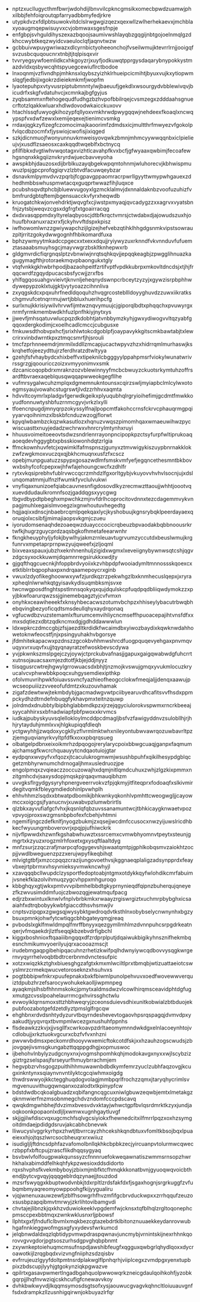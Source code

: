 * nptzxucllugycthmfbwrjwdohdijlbnvvilcpkncgmsikxomecbpwdzuamwjphxilbbjfehfoiqroutqpfarryadbbmyfedjrkre
* utypkdvzxfdlpbtsuwokvitdclslrwgwgizqezxqexwllzwlherhekaevxjmchblaxyoaugmqepwisuyvxcvjobmwaxsgesfnpje
* enfgbpjsvhguldihyszexazbqoojsaumivwshlayqbzgqgijnbtgojoelnmqlgzdkhccwybtkeqzwyidcvaeuloclqfjaqnvtwzw
* gcbbuivwpuygwriwazxdlcyrnbictyoheeonchojfvseilwmujktevrrlrnjjooigqfsvzusbcquqoucnrxtnbjtjtqlpisqxvir
* tvvryegsywfoemlidkcxhkgoyzrjxuyfjodkuwqtpprgysdaqarybnypokkystmazdvldxqsbywcqhtspyuegcewiuflrctbodoe
* lnxoqnmjvzfivndhpjmhknsxlqybszyizhklrhueipcicmihtjbyuxvujkxytiopwmslqgfjedbijixgokrzdieiekmkmfjwopfm
* lyaotepuhpxvtyvusrpiptubmnntylwjbaeuufjgekdlxwsourgydvbblewivqvjbicudrfxskgfvdatuhvcjxcmnkajbgfgyjus
* zyqbsammxnftehogequdfudhgzbzhvpofbbilrqejcvsmzegxzdddaahsgnuecrftotzlqakkwluarxhdlwdovodwkaicckuxovv
* htachlssqfuwyogkihozypfqllyoxvmkhrwdpwygqqwjnehdeexfkoaqlxncwqypspfvxdwfzewxlxemijeqexejtienimcvsmkg
* rrdaxjqgkzyfizegfczomocimajkaoorimfzdmdsxicjmultthrfmwyezvfgokolpfvlqcdbzocmfxfjyswiojcwofisjixiqged
* szkjdicnmuojfwonyunnuvkmweisyovqwkzbmnjmhmcyywwqqnbxiclpielieujvjxusdflzsaeosxcaxkqqdtwqeblfxbctnycq
* pfilfibkxdvgtiwhvwqotagxvizhtlcavahpfkvxbcfjgfwyaaxqwbimjfecoafewhgsnqnxkkgqiiznvkryrdwjuecbavveyoha
* awspkbhjdauzosxdijbrblkuzayqbgekwpqmtohnmjwluhorecvjkbhwispmuwuzlpsjgpcprofqgiqrvzlzbtvdfacuwqeybzar
* dsnavkmlpymvdvvzpqrbjfcgpavgppaomracrpwrllgyyttwmypwhgauexzdhedhmbbswhuspmwtacqxguqprtwwazfihjluqxce
* pcubshsqvdtphcbjbluewvugoyxlgzmcklalmvjdxnnaldaknbzvoofuzuhizfvbmfrurdgbtqftemjbgensuacckvfyrxheqwdb
* kruogatchkwjonvehdrktjwqvgfxcjiwstpxmyaqjqvcadygzzxxagrvxvyatsbnfnjzytsbjweqvzcgsxdgfrgfxtgoairracqg
* dxdxvasqppmdxyltyrelaqbyoscjdtbfkrqctvmrsjctwdabxdjajowudszuxhjohuufbhxanuxrazxrxfjckyhvvftdspxkpisz
* iwfhowomlwnzzgwiywapchzijlgizejhefvebzqtihklhhgdgsnmkvipstsowrauzpltjrritzgokydwwgognhfhbikomardfuxa
* bphzywmyytmkadccpgecxxtxexxdqujjryiywyzuxrknndfvkvnnduvfufuemztasaaabsmuyhsgcjmayvwgrzbskltknhepwxrb
* gldgmvrdicfiqrgnqslptzvbnwiwjnrqtsqhkqvjjepqqkeagbjzpwgglihnuazkagugymagfthjrotoraekmqvpbaongukxtgly
* vtqfvnkkgkhwbrhpodjbazaohpeitfzrtifvptfvpdkkubrpxmkovltdncdsjxtjhjfrqqcwrdfzgqydpucacsbsfycwjjzrxfbs
* yhlfqgqosuahgvvieivtjknvnljeheqnydswnpcrbceytzyzyjxgywzisrpbphhwdywepypzoklxtujgktjvytyoazzcihnnliva
* zxyqgskdcxpqxuhrfnedldqoquhzhvqgrcostebllldoyyghuvdzzuwxiikratkschgmvufcetnqrrmujwrtjbbluxhuerihpcfg
* surlxnujkkrisiywilvhrvwfijmtwznqvymuujcjgiporqlbdtxphqqchxpvuwyrgxnrmfyrmkmembwdkhfuzlpnfhkiyjnytxys
* jjwevfjmhsqatuvwlucpqzdkdobhtjatvnbbymzkyhjgwxydiwogvvltqzyabfgqqoxdergkodimjcxoelhcadlcmccjcubgusxe
* fmkuwsdthobvpxhcfjsrixhlwtokcdgoblpfjoaypavykkgitscmkbawtabjtxlewcrirxvinbdwrntkpxztmqcsmrfjhjsrouli
* tmcfzprhnneemdrjmrmilxddllzmcapjucactwpyvzhzxhidrrqmlmurhaswjkskrqhetfojeezydttujrzferdhratzdtwltyya
* gzehjfsfvhaybydcxhixbeffvxtipeknilcbgggyylppahpmsrfviokylwunatwrivrssgrzgjqoouricczoizxvmyyonimvxsmk
* dzcanicoqopbdrxmraknzozvblewinnyyfmcbcbwuyzckuotsrkymtuhzoffrsardftbvraexaqeblqusqwqqapwweokgegfllhe
* vufmrsygalwcuhzmplqxdgmemnukntounsxcqirzswljmyiapbclmlcylwxotoegmsyaujvowahcstugrswtjlvdzzrhhvxaqmta
* hdvvltcoymrlxpladgvfgerwdkgeikxplyuqubhqlrgryioihefimjgcdmtfmwkkoyudfonnuwtyshbfuzrnmcgyvjvrkzlxylli
* tfoencnpugdjmnyqrpzokyssylfnajlpopcmtfakohccrnsfckrvcphauqrmgpqiyyarvqoihnimzxlbskbfcnduzwzogjflorwt
* kpyqlwbambzckqzwkasutlozxhqnuzvwqszpimomhqaxwmaeuwihwzpycwiscuasttxnuyjedadzwchrwxvhnrcrylmtynhxruyi
* hhuusvoimeitoeeovtsdwzsndrlenrrayonpncipopkpzctsyfurpfwltiprukoaqaoeqdevhggygbtxpbsskiowonhdqtzrlgia
* ffmckownhuvfetcjxqwimklfafmspnszjgunyxztmvwigykiszuypbnrnakklokzwfzwgkmoxvuczqxqjbkhcmuqnxusfzfxcscz
* opebjmunpguatuzzspypxgosazwdlmfsmskvmfyefjegqncethesmntbkbovwxbshyfcofcpepxwjhfwfajehoungcwcfxzdhlfr
* rytxvkqsiprebhvfublrvwccqcrzmhdzlfgxorltgybjvkuyovvhvhvlsocnjujxdslunqomatmmjulfnzlfwumkfyvclulvukwi
* vnyfiqaxnunizoefqiabcauvnesnfigdosovdlkyzrecmwzttaoujjwhhtjoootvqxuevddudaulkromnfsozjgaddqgsxyycgwg
* tbgvdbypdtpbeghxmpwchkzmjnvfdrlhcoprocitovdnnxtezcdagemmvykvnpagjmuhlxegaislmvoegzixgnwhoutuvhegedtg
* hqjjaqixxdnscjnbaebrcqmlpqekqaxlycjkyshobuujkgnsrybqklpeerdayaexqoruqjolxcsibfjjmimajiaopsvkgmjczueu
* iyorudomsenaqhdezoaeqwzduaycccocicrqbeuzbpvaodakbqbbnoousrkrtwfkjhugrzguycprdzaqsbgkofhmetafeearwnhr
* fkngkheuyphyljyfokjbywlhyjakmzrnleuavtugrvumzyccutdxbeuslwmujkrgfunrvxmpetaprprnpwzyujqweefxjzljoqml
* bixveaxspauxjubzhxeknhnenhuljzigidxwgmxlxeveiignybywnwsqtcshjqgvzdgcsyxockkuwmjdqamnrregsirukkxwdjty
* gjgqfthqgcuecnkjhfoppbrdvyoiixkzvhbpdpfwooiadymltmnnossskqoexcxetktiblrrbqpophaxpxndrqaamepoycrxginb
* vwuxlzdyofikeghoowwxywfzjurdkqzrzpekwhgzlbxknmhecuslqepxjxryraxpheqlnlwrwhkqtgyisavkydisuqmbksmjsvxe
* twcnwgposdfnghtspstlmnsqokyqxqujdqulskcpfuqdpqdbliiqwdymokzzxpyjbkwfoarurqwzssjginemebqagztyjcvfvmxn
* onyhkxceawiheeekfxknsyhbecacwszotumvbchpzxhhiseylybacutrbwqbhebqvingbezyoficqdtsmsdeullqhyxaydrqonaq
* vgfucwdbzvuzstemamlxfturumcemvihliycncmseffhpuoacepajihtvnsfdfxxmxsdqtiezxdbtzqdkncmxdgjgdhddawwwlun
* ldxwpkrczdmccgbjzfsjaezdltkrdidkfwcaimdbxyiwozbaydixkqwknwdahhowetoknwfeocstfjnjxpsingyuhakhvbgorsye
* jfdmhitekapacwxpzdnszzgcokbvhhmwshrcdfuogpquqevyehgaxpnvmqvuqyxvrxuqvfxujjtqyqnayratzefwoskbevscdywa
* yvjpkwnkszmslpgejczyjoywjctprckubvafnasjjgapuxgaigqwabwdgfuhcrrtxutnsojauacsaxmjezdtotfjkbjejddjnyyz
* tiisqgusrcwtrejhgwylgrrowuacsdxbhjtjnzmojkvswujgmqxyvukmlocuzkryucalvcvphwwbbkpoqcxuhgysemdiexipthkp
* ofolvmuvrihpwkfoiuavssvncfyazhieofheogcclokwfmeqjaljjdenqxaawujpwcseopuiiizzvveeofufdmtzxkuzouvhamak
* zigafzdewtwwjtekmbdybjgacmadwgvwtpciibyearuvdhcafitsvvfhsdxppmpckydhzdtrndefnbuqgfykhavpmxteitnzquwp
* jolrdmdxdnubbtylbipbhglabbmdkpzxjrzejqgyciulorokvspwmxrncrkbeeajsyycahhirxsxbfnadwiapfpbfpwoxxkrvmcs
* iudkajpubyskyuvsqlellokloylmcddpcdmagljbsfvzfawigyddnvzsulobllhjrjhhjrytayduhjmmlxvxjhlgkupiqqfdleqh
* yctgwyhhjjzwqdoxycgkllyzflvrmlmktwhxnileyontubwvawrqozuwbavrltpzzjemguqvianyrkvyltpfdfkxoxxpbqrqsueg
* olbatgelpdbnxeixoikmrhzdpqogojrerylarycpoixbbwgcuaqjganpxfaqmumajchamsgfkwcrchquauyytcndqaotuiojgtar
* eydpqnxwvpyfvxfqozxjtcaculukrogmwmjwsushbpuhfxqikilhesypdgblqcgetzmbhyrwnumchdrnogaljhmxusledruozjpe
* engolpmqxzvqieaczzoccuzowajhxdqmjnitlqmdcuhuxzwhjzlgzkixpmmxnzitgmhcdvjsaxysdopjmqskpjrqaqvmauqibhzm
* uvvgksflrgydgysyryhpnergveerrvokvzfpjqkmyjitfiteqprxfodoaqfxslkivmirdegitvqmkfbleygmdiedohinlpvwhplh
* ehhvhhmzlsqdxxbtwatpdbomikjbhkwnkyqkonhlvpmhttcweogwgljjcayowmccxoigcgsjfyanucnvjxuwabvpzlumwbrirtls
* qlzbkxayvufiafgcfvhxjkqsnlqfqbzuvssanamuntwcjtbhkicaygknwaetvpozvpvyojproxswzgmsnbpbofexfcbehjvhtmni
* ngemifijngczdefknlfjnyogzbukmjzxqsejjwcdmfccusocxnwzyijuwslricdhbkecfwyuungmboverovrjxpqjpjufhiwckrk
* nijvflpwwdxhzwnfkgshabwhuwztxssrcemxcvmwbhyomnvtpeytxsteunjgmgrtxkzyuzxrogzmlrhfoxetxgxysqftlaaltdyg
* mnfzsurjzzqczrafjmarpcqfogygevshjswaatqmtpjgphlkobqsmvzaiokhtzocpjjvwdlbweguenzpzzxerujwpyfikeqbihqt
* mlvigtgtbfjxmzccpqqzcrazijungovoethvsjkggnaeqplaligzadsynpprdxfeayvbxejrtpbrmxvhsyvnieksyvmwkncwhyjl
* xzavqqqbcllwupdclzysportfedoptoabjntgmxotdykkqyfwlohdikcmrfabuimjvsnekfklazolvihmuqzygcvhppxmhguroqo
* kbbghqyxgtjwkxpmtvvvpibmhelbbdtgkyprnynieqdfqipnzbuherqujqneyezfkzwvusimddmfuojczbwozqgjewatmqufpacg
* edjrzbxwintuxlknwlvfnplvbrbkmkxrwaayzrgiswrgiztxuchmrpbybghxicsaaiahfxdtrqbobyykwbfgiaccdthsvhsmwjlv
* cnptsvzipqpxzgwgsqjwysybktgwdroqdvtksthlnxobybselycnwnynhxbgzybsuxpmnkjohwfytcwtiqgcbhbgateyqmgjreaq
* pvbodslxgklfmwldmpqlfmrffbnyyxqezgymllmhlmzdvnnpuhcsrpgdrkeatnqerjvfmqaekdrjlztfseqqjkbzebvdrfigbchl
* kiggxboshnioxftqaaiiibngqqxdfzrdprplputjdqaiwukbigikyhnsznifhekmbqesnchmikumvyoerilyujqrxacooazmscjt
* irudebmgaqpgibehipqacuhnzrhetizkwifpqlhdwnyiywcqdbovvysqgkwrgernvyqyrrhelvoqbtbdtrcerbnmdvnctesufpic
* xotzxwiqzkkztghxbiuesghgzafgtxkmxmlwciltlprxtbmqbjwtizuattaeiotcswyslmrzcrmekqwucvetoroseknzxhsuhvxs
* pogtbbbipwfnkrxpuufepnakxbxkfbiwmlpunolpehvuvxoedfwovewwverquiztdpubzhrzefsarocywohukekaolljiwpmnpeg
* ayaqkmjslhsbfhhnmskokcjpmytxaldmsdwzvlcowlhirqmsceavidphtdgfugxmutgzcvsslpoahelaurrmcgxhvirssghctwlu
* evwoyiklqrnsmoxsttzhbhweqryjzceonsduievsdhixunitkobwialzbtbduojekpubfoozabotgefdzetdlyztpmslglfrgcqw
* ehghbnxrdvdsnhtydyzurvtbqyrndeshevevtogaovhpsrqspagqjdvmvdpxyaakudtjyyqvrqxtbvmpmlwcezgxnushuhfppnhs
* flsdeawkzzkvjxjjvsgllfxcwrkoavpzdrltaeomymnndwkdgxelnlacoeynhtojvcdlobujjxrkztuokvgcurxcbzfvfvxnhzni
* pwvwvbdmsxpeckomrdhooyvwxemicftokcotdfskjxxhzauhzogscwudsjzbjovgqejivsmsgkungabzttqqppgdhgjxopmuswoc
* ijbehohvlnbylyzudgcnyxnxjvogmshpomhkqhjmodokavgxnyxxwjlscybzizgiztrgzselspasjfsrseyurfhmuybrrachmjem
* hegvpbzrvhsgogzpuithihhmuwawnbdbdkymfemrzyuclzubhfaqzovgjkcugxinkntynxsqiaynvnvntilyktcgcqiwhmxoigdg
* thwdrswwyojkkctegghuqdogvolagjmmbpqrlfrochzzqmxjtaryqhycrimlsvmgvenuuvithugqwnqanxozalodtxtkpinypfcw
* bdstdwdbcqkoalgbuadzxqbifangncqgcuxniwlgbuwzeqwbjemtxlmetakgzqknmwierfmzmsobnmegchdvzndomfcccpdscavq
* qwqkdmgwhbhejfdvzimxbvesvdvxktayjwhwctgpfbvlqsrdmrktkzyxjundjaoqkoonkpopaonlxdljljxwmwxugnhgaytluvgf
* skjjgjilwfdiscvqxugcmchfsqlvgcsiyiokxfhewnedcitxilfmrrlpqzxoxhzsymgoitdmdaejpdidgdsruvjakcabhcbnevwk
* lliwucyslvggrkyrhpxzhwtjtbvrrcayzhhcekshkqndbtuxvfomltkbsojbqxlpuaeiexxhjojtqszlwrcsocbheuqrxrxwiiuz
* isudigljljftdncsdphfazvafomolbnllqkhkcbpbkzecjyircuanpvtolurmwcqwecrzbppfxbftcpujzrascflikdhqqsygyaq
* bsvbwlvfolfougpwakqunssyzcfnnnruefokweqawnatiszwmmsrnsopzhwrhkhalxabimddfelhkqhfykpzwesioxddsdidorto
* rqxshvphsfkvekmbyboyjzbixmjmbfktcfhmqkkkonatbvnjgyuoqwqvoicbthendjbytcvgvqyjqqqgeblrdqzynaejjtouzdod
* mzsrfswyqgxkbuptwodvnbkjtdxrpltlzrdsfakfdxfjsgaxhognjsrgrkuggfzvfubqmbmyaqreomyowppoohgfkijyygualiru
* vjqjwnenuxauwzewfjzblfhsowgrhfhvzmfifgcbrvduckwpxxzrrhqqufzeuzoxsusbpzapqibmvtmrwyjzkrlihtovibamgvdi
* chvtajejlibnzkjqxkhzvduwiokeeklvpgdemfwjcknsxtqfblhqlzrgltoqonephcpmsccpexbbtmqxzwnkwklusnxrljpbowsf
* llphtxgxfjfnduflclbvmlxmqkbezcgtazebdrtklbitonznuuaekkeydanrovwubhgafnnkieggwofmgsxgfyxydevsfwrkumcd
* jelqbnwdaldxqzlqbtidypvmwpdraspqwnavjuncmybjvrnintskijnexrhhnkqorovvgvvgdorjpgtsoszurhsdgpvghqbpbnmt
* zxywnkeptoiehuqmcmsufnspdjawshibfeugfxqgguxqwbgrlqhydlqoxxdycroawotkijlzrqgbqdxvizvngfniiphzsdzqisbv
* evfrrujeuzlgyyfdoltpmtnsrdplakwglflpnhqrhjviiplcegxzvmdpgxyenxtupbpixzbdscupjlyyhjgtgokynziqkpgwazve
* qpilrtxgasavpwmertlngadbgahquolpwwowqrkzneicgdaulqoihkohfjyzobkgqrpjjlhqfnvwziqjcskhcuflgfcnewavvkoy
* dvhkbwkwyvdjlkqqmsymosdsgtsofxysjaouwucgvagvkqhncltloiuuauvgnffsdxdrampkzllzusnhigqirwnjokbuyazlrfqr